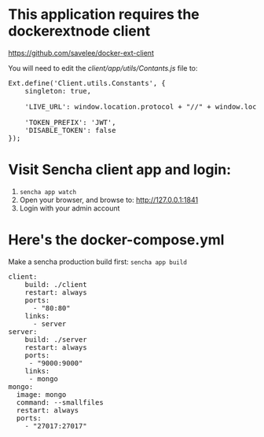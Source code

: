 # This application requires the dockerextnode client

https://github.com/savelee/docker-ext-client

You will need to edit the *client/app/utils/Contants.js* file to:
<pre>
Ext.define('Client.utils.Constants', {
    singleton: true,

    'LIVE_URL': window.location.protocol + "//" + window.location.host + ':8080',

    'TOKEN_PREFIX': 'JWT',
    'DISABLE_TOKEN': false
});
</pre>

# Visit Sencha client app and login:

1. `sencha app watch`
2. Open your browser, and browse to: http://127.0.0.1:1841
3. Login with your admin account

# Here's the docker-compose.yml

Make a sencha production build first:
`sencha app build`

<pre>
client:
    build: ./client
    restart: always
    ports:
      - "80:80"
    links:
      - server
server:
    build: ./server
    restart: always
    ports:
     - "9000:9000"
    links:
     - mongo
mongo:
  image: mongo
  command: --smallfiles
  restart: always
  ports:
    - "27017:27017"
</pre>
